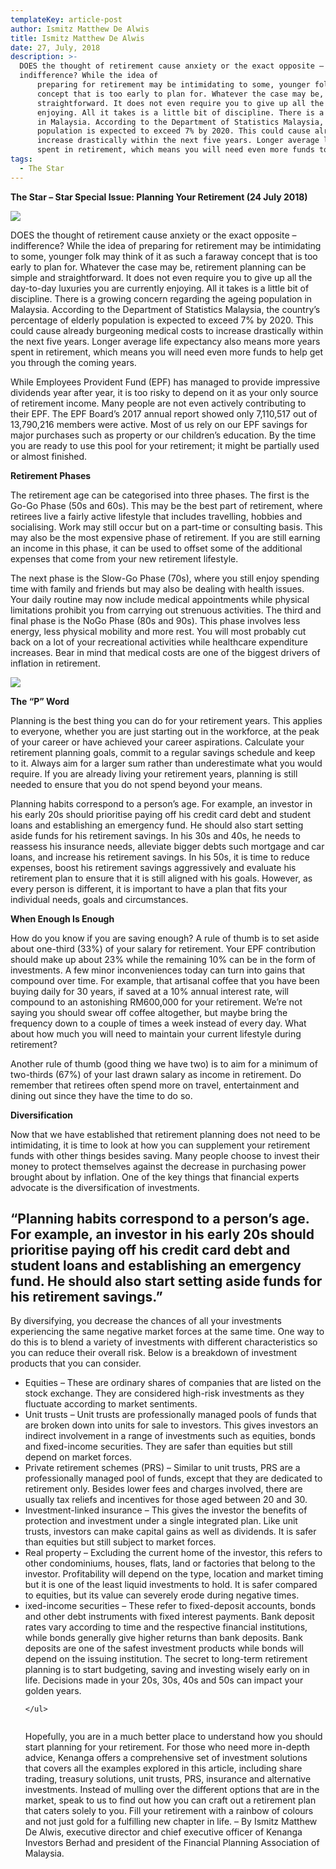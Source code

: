 ```yaml
---
templateKey: article-post
author: Ismitz Matthew De Alwis
title: Ismitz Matthew De Alwis
date: 27, July, 2018
description: >-
  DOES the thought of retirement cause anxiety or the exact opposite –
  indifference? While the idea of
      preparing for retirement may be intimidating to some, younger folk may think of it as such a faraway
      concept that is too early to plan for. Whatever the case may be, retirement planning can be simple and
      straightforward. It does not even require you to give up all the day-to-day luxuries you are currently
      enjoying. All it takes is a little bit of discipline. There is a growing concern regarding the ageing population
      in Malaysia. According to the Department of Statistics Malaysia, the country’s percentage of elderly
      population is expected to exceed 7% by 2020. This could cause already burgeoning medical costs to
      increase drastically within the next five years. Longer average life expectancy also means more years
      spent in retirement, which means you will need even more funds to help get you through the coming years.
tags:
  - The Star
---
```

**The Star – Star Special Issue: Planning Your Retirement (24 July 2018)**</h2>

![](/img/2018-07-27-the-star-add-colours-to-your-future-1.png)

<p>DOES the thought of retirement cause anxiety or the exact opposite – indifference? While the idea of
    preparing for retirement may be intimidating to some, younger folk may think of it as such a faraway
    concept that is too early to plan for. Whatever the case may be, retirement planning can be simple and
    straightforward. It does not even require you to give up all the day-to-day luxuries you are currently
    enjoying. All it takes is a little bit of discipline. There is a growing concern regarding the ageing population
    in Malaysia. According to the Department of Statistics Malaysia, the country’s percentage of elderly
    population is expected to exceed 7% by 2020. This could cause already burgeoning medical costs to
    increase drastically within the next five years. Longer average life expectancy also means more years
    spent in retirement, which means you will need even more funds to help get you through the coming years. </p>

<p>While Employees Provident Fund (EPF) has managed to provide impressive dividends year after year, it is
    too risky to depend on it as your only source of retirement income. Many people are not even actively
    contributing to their EPF. The EPF Board’s 2017 annual report showed only 7,110,517 out of 13,790,216 members were active. Most of us rely on our EPF savings for major purchases such as property or our
    children’s education. By the time you are ready to use this pool for your retirement; it might be partially
    used or almost finished.</p>

**Retirement Phases** 
</h3>

<p>The retirement age can be categorised into three phases. The first is the Go-Go Phase (50s and 60s). This
    may be the best part of retirement, where retirees live a fairly active lifestyle that includes travelling,
    hobbies and socialising. Work may still occur but on a part-time or consulting basis. This may also be the
    most expensive phase of retirement. If you are still earning an income in this phase, it can be used to offset
    some of the additional expenses that come from your new retirement lifestyle.</p>

<p>The next phase is the Slow-Go Phase (70s), where you still enjoy spending time with family and friends but
    may also be dealing with health issues. Your daily routine may now include medical appointments while
    physical limitations prohibit you from carrying out strenuous activities. The third and final phase is the NoGo Phase (80s and 90s). This phase involves less energy, less physical mobility and more rest. You will
    most probably cut back on a lot of your recreational activities while healthcare expenditure increases. Bear
    in mind that medical costs are one of the biggest drivers of inflation in retirement.</p>

![](/img/2018-07-27-the-star-add-colours-to-your-future-3.png)

**The “P” Word**</h3>

<p>Planning is the best thing you can do for your retirement years. This applies to everyone,
    whether you are just starting out in the workforce, at the peak of your career or have
    achieved your career aspirations. Calculate your retirement planning goals, commit to
    a regular savings schedule and keep to it. Always aim for a larger sum rather than
    underestimate what you would require. If you are already living your retirement
    years, planning is still needed to ensure that you do not spend beyond your
    means.</p>

<p>Planning habits correspond to a person’s age. For example, an investor in his
    early 20s should prioritise paying off his credit card debt and student loans and
    establishing an emergency fund. He should also start setting aside funds for his
    retirement savings. In his 30s and 40s, he needs to reassess his insurance
    needs, alleviate bigger debts such mortgage and car loans, and increase his
    retirement savings. In his 50s, it is time to reduce expenses, boost his retirement
    savings aggressively and evaluate his retirement plan to ensure that it is still
    aligned with his goals. However, as every person is different, it is important to
    have a plan that fits your individual needs, goals and circumstances. </p>

**When Enough Is Enough** </h3>

<p>How do you know if you are saving enough? A rule of thumb is to set aside about
    one-third (33%) of your salary for retirement. Your EPF contribution should make up about 23% while the
    remaining 10% can be in the form of investments. A few minor inconveniences today can turn into gains
    that compound over time. For example, that artisanal coffee that you have been buying daily for 30 years, if
    saved at a 10% annual interest rate, will compound to an astonishing RM600,000 for your retirement.
    We’re not saying you should swear off coffee altogether, but maybe bring the frequency down to a couple
    of times a week instead of every day. What about how much you will need to maintain your current lifestyle
    during retirement?</p>

<p>Another rule of thumb (good thing we have two) is to aim for a minimum of two-thirds (67%) of your last
    drawn salary as income in retirement. Do remember that retirees often spend more on travel, entertainment
    and dining out since they have the time to do so.</p>

**Diversification**</h3>

<p>Now that we have established that retirement planning does not need to be intimidating, it is time to look at
    how you can supplement your retirement funds with other things besides saving. Many people choose to
    invest their money to protect themselves against the
    decrease in purchasing power brought about by inflation.
    One of the key things that financial experts advocate is the
    diversification of investments.</p>

<h2>“Planning habits correspond to a
    person’s age. For example, an
    investor in his early 20s should
    prioritise paying off his credit card
    debt and student loans and
    establishing an emergency fund.
    He should also start setting aside
    funds for his retirement savings.”</h2>

<p>By diversifying, you decrease the chances of all your
    investments experiencing the same negative market forces
    at the same time. One way to do this is to blend a variety of
    investments with different characteristics so you can reduce
    their overall risk. Below is a breakdown of investment
    products that you can consider.</p>

<ul>
    <li>Equities – These are ordinary shares of companies
        that are listed on the stock exchange. They are considered high-risk investments as they fluctuate
        according to market sentiments.</li>
    <li>Unit trusts – Unit trusts are professionally managed pools of funds that are broken down into units
        for sale to investors. This gives investors an indirect involvement in a range of investments such as
        equities, bonds and fixed-income securities. They are safer than equities but still depend on market
        forces.</li>
    <li>Private retirement schemes (PRS) – Similar to unit trusts, PRS are a professionally managed
        pool of funds, except that they are dedicated to retirement only. Besides lower fees and charges
        involved, there are usually tax reliefs and incentives for those aged between 20 and 30.</li>
    <li>Investment-linked insurance – This gives the investor the benefits of protection and investment
        under a single integrated plan. Like unit trusts, investors can make capital gains as well as
        dividends. It is safer than equities but still subject to market forces.</li>
    <li>Real property – Excluding the current home of the investor, this refers to other condominiums,
        houses, flats, land or factories that belong to the investor. Profitability will depend on the type,
        location and market timing but it is one of the least liquid investments to hold. It is safer compared
        to equities, but its value can severely erode during negative times.</li>
    <li>ixed-income securities – These refer to fixed-deposit accounts, bonds and other debt
        instruments with fixed interest payments. Bank deposit rates vary according to time and the
        respective financial institutions, while bonds generally give higher returns than bank deposits. Bank
        deposits are one of the safest investment products while bonds will depend on the issuing
        institution. The secret to long-term retirement planning is to start budgeting, saving and investing
        wisely early on in life. Decisions made in your 20s, 30s, 40s and 50s can impact your golden years.</li>
    
    </ul>

```

```

<p>Hopefully, you are in a much better place to understand how you should start planning for your retirement.
    For those who need more in-depth advice, Kenanga offers a comprehensive set of investment solutions
    that covers all the examples explored in this article, including share trading, treasury solutions, unit trusts,
    PRS, insurance and alternative investments. Instead of mulling over the different options that are in the
    market, speak to us to find out how you can craft out a retirement plan that caters solely to you. Fill your
    retirement with a rainbow of colours and not just gold for a fulfilling new chapter in life. – By Ismitz
    Matthew De Alwis, executive director and chief executive officer of Kenanga Investors Berhad and
    president of the Financial Planning Association of Malaysia. 
    </p>